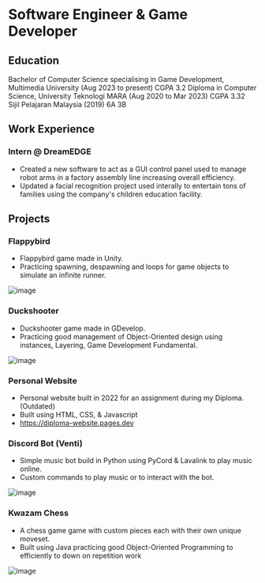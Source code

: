# Software Engineer & Game Developer

## Education
Bachelor of Computer Science specialising in Game Development, Multimedia University (Aug 2023 to present) CGPA 3.2
Diploma in Computer Science, University Teknologi MARA (Aug 2020 to Mar 2023) CGPA 3.32
Sijil Pelajaran Malaysia (2019) 6A 3B

## Work Experience
### Intern @ DreamEDGE
- Created a new software to act as a GUI control panel used to manage robot arms in a factory assembly line increasing overall efficiency.
- Updated a facial recognition project used interally to entertain tons of families using the company's children education facility.

## Projects

### Flappybird
- Flappybird game made in Unity.
- Practicing spawning, despawning and loops for game objects to simulate an infinite runner.

![image](https://github.com/user-attachments/assets/4a91cd20-ac83-428b-9b7d-32f147502fd8)

### Duckshooter
- Duckshooter game made in GDevelop.
- Practicing good management of Object-Oriented design using instances, Layering, Game Development Fundamental.

![image](https://github.com/user-attachments/assets/18f3787d-3f00-4973-92df-da28cb4272fe)

### Personal Website
- Personal website built in 2022 for an assignment during my Diploma. (Outdated)
- Built using HTML, CSS, & Javascript 
- https://diploma-website.pages.dev

### Discord Bot (Venti)
- Simple music bot build in Python using PyCord & Lavalink to play music online.
- Custom commands to play music or to interact with the bot.

![image](https://github.com/user-attachments/assets/9593c162-3b62-498f-907f-55a2e2527ace)

### Kwazam Chess 
- A chess game game with custom pieces each with their own unique moveset.
- Built using Java practicing good Object-Oriented Programming to efficiently to down on repetition work

![image](https://github.com/user-attachments/assets/a1618f07-32ad-4a17-adff-7887f1543414)
